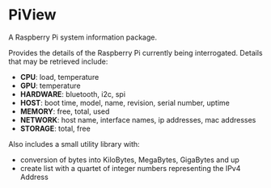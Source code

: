 # PiView

A Raspberry Pi system information package.

Provides the details of the Raspberry Pi currently being interrogated. Details that may be 
retrieved include:

- **CPU**: load, temperature
- **GPU**: temperature
- **HARDWARE**: bluetooth, i2c, spi
- **HOST**: boot time, model, name, revision, serial number, uptime
- **MEMORY**: free, total, used
- **NETWORK**: host name, interface names, ip addresses, mac addresses
- **STORAGE**: total, free

Also includes a small utility library with:

- conversion of bytes into KiloBytes, MegaBytes, GigaBytes and up
- create list with a quartet of integer numbers representing the IPv4 Address
